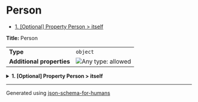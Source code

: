 # Person

- [1. [Optional] Property Person > itself](#itself)

**Title:** Person

|                           |                                                                             |
| ------------------------- | --------------------------------------------------------------------------- |
| **Type**                  | `object`                                                                    |
| **Additional properties** | ![Any type: allowed](https://img.shields.io/badge/Any%20type-allowed-green) |

<details>
<summary>
<strong> <a name="itself"></a>1. [Optional] Property Person > itself</strong>  

</summary>
<blockquote>

**Title:** Person

|                           |                                                                             |
| ------------------------- | --------------------------------------------------------------------------- |
| **Type**                  | `object`                                                                    |
| **Additional properties** | ![Any type: allowed](https://img.shields.io/badge/Any%20type-allowed-green) |
| **Same definition as**    | [Person](#root)                                                             |

</blockquote>
</details>

----------------------------------------------------------------------------------------------------------------------------
Generated using [json-schema-for-humans](https://github.com/coveooss/json-schema-for-humans)